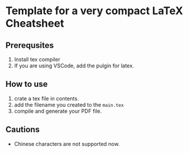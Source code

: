 # Template for a very compact LaTeX Cheatsheet

## Prerequsites
1. Install tex compiler
2. If you are using VSCode, add the pulgin for latex.

## How to use
1. crate a tex file in contents.
2. add the filename you created to the `main.tex`
3. compile and generate your PDF file.

## Cautions
- Chinese characters are not supported now.